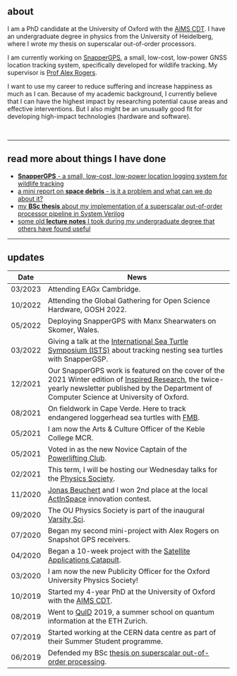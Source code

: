 ## about
I am a PhD candidate at the University of Oxford with the [AIMS CDT](https://aims.robots.ox.ac.uk/). I have an undergraduate degree in physics from the University of Heidelberg, where I wrote my thesis on superscalar out-of-order processors. <br>

I am currently working on [SnapperGPS](https://twitter.com/SnapperGPS), a small, low-cost, low-power GNSS location tracking system, specifically developed for wildlife tracking. My supervisor is [Prof Alex Rogers](http://www.cs.ox.ac.uk/people/alex.rogers/).

I want to use my career to reduce suffering and increase happiness as much as I can. Because of my academic background, I currently believe that I can have the highest impact by researching potential cause areas and effective interventions. But I also might be an unusually good fit for developing high-impact technologies (hardware and software).
<!-- Apart from my PhD work, I am currently trying to understand if ecosystem collapse is a neglected existential risk. We currently have no technology to replace key ecosystem services, such as providing breathable air, safe water and pollination. It seems unclear how likely catastrophic ecosystem collapse is, although accelerating biodiversity loss is an alarming indicator that this risk is increasing rapidly. <br> -->

<!-- Another recent side interest of mine is how improving supply chains (particularly through local and distributed manufacturing) can drastically reduce the costs of humanitarian aid work. <br><br> -->
<br>

---

## read more about things I have done

- [**SnapperGPS** - a small, low-cost, low-power location logging system for wildlife tracking](https://amanda-matthes.github.io/SnapperGPS.html) <br>
- [a mini report on **space debris** - is it a problem and what can we do about it?](https://amanda-matthes.github.io/space_debris.html) <br>
- [my **BSc thesis** about my implementation of a superscalar out-of-order processor pipeline in System Verilog](https://amanda-matthes.github.io/exploiting_instruction_level_parallelism.html)
- [some old **lecture notes** I took during my undergraduate degree that others have found useful](https://amanda-matthes.github.io/lecture_notes.html)

<!-- ### hardware
### software
### writing
### research
### other -->
<!-- - [a German essay I wrote in school about the idea of light as a wave in the 19th century] -->
<!-- - [my volunteering and society involvement](https://amanda-matthes.github.io/volunteering.html) -->
<!-- - [some fun 3D models]() -->

---

## updates

| Date          |News                                                                               |
|---------------|-----------------------------------------------------------------------------------|
| 03/2023       | Attending EAGx Cambridge.              |
| 10/2022       | Attending the Global Gathering for Open Science Hardware, GOSH 2022.              |
| 05/2022       | Deploying SnapperGPS with Manx Shearwaters on Skomer, Wales.                      |
| 03/2022       | Giving a talk at the [International Sea Turtle Symposium (ISTS)](https://www.ists40perth.com.au/) about tracking nesting sea turtles with SnapperGSP.|
| 12/2021       | Our SnapperGPS work is featured on the cover of the 2021 Winter edition of [Inspired Research](https://www.cs.ox.ac.uk/news-events/inspiredresearch.html), the twice-yearly newsletter published by the Department of Computer Science at University of Oxford.|
| 08/2021       | On fieldwork in Cape Verde. Here to track endangered loggerhead sea turtles with [FMB](https://fmb-maio.org/).|
| 05/2021       | I am now the Arts & Culture Officer of the Keble College MCR.                     |
| 05/2021       | Voted in as the new Novice Captain of the [Powerlifting Club](https://www.ouplc.co.uk/).|
| 02/2021       | This term, I will be hosting our Wednesday talks for the [Physics Society](https://oxford-physsoc.com/).|
| 11/2020       | [Jonas Beuchert](http://users.ox.ac.uk/~kell5462/) and I won 2nd place at the local [ActInSpace](https://actinspace.org/) innovation contest.|
| 09/2020       | The OU Physics Society is part of the inaugural [Varsity Sci](https://fb.me/e/45U1Q5Ntf).|
| 07/2020       | Began my second mini-project with Alex Rogers on Snapshot GPS receivers.          |
| 04/2020       | Began a 10-week project with the [Satellite Applications Catapult](https://sa.catapult.org.uk/).|
| 03/2020       | I am now the new Publicity Officer for the Oxford University Physics Society!     |
| 10/2019       | Started my 4-year PhD at the University of Oxford with the [AIMS CDT](https://aims.robots.ox.ac.uk/).|
| 08/2019       | Went to [QuID](https://qid.ethz.ch/) 2019, a summer school on quantum information at the ETH Zurich.|
| 07/2019       | Started working at the CERN data centre as part of their Summer Student programme.|
| 06/2019       | Defended my BSc [thesis on superscalar out-of-order processing](https://github.com/amanda-matthes/amanda-matthes.github.io/blob/master/docs/bachelor.pdf).|


<br>